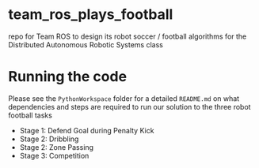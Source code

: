 # team_ros_plays_football
repo for Team ROS to design its robot soccer / football algorithms for the Distributed Autonomous Robotic Systems class

# Running the code
Please see the `PythonWorkspace` folder for a detailed `README.md` on what dependencies and steps are required to run our solution to the three robot football tasks

* Stage 1: Defend Goal during Penalty Kick
* Stage 2: Dribbling
* Stage 2: Zone Passing
* Stage 3: Competition